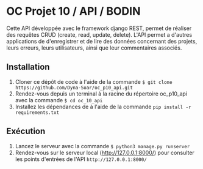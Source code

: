 # OC Projet 10 / API / BODIN

Cette API développée avec le framework django REST, permet de réaliser des requêtes CRUD (create, read, update, delete). L'API permet a d'autres applications de d'enregistrer et de lire des données concernant des projets, leurs erreurs, leurs utilisateurs, ainsi que leur commentaires associés.

## Installation

1. Cloner ce dépôt de code à l'aide de la commande `$ git clone https://github.com/Dyna-Soar/oc_p10_api.git`
2. Rendez-vous depuis un terminal à la racine du répertoire oc_p10_api avec la commande `$ cd oc_10_api`
3. Installez les dépendances de à l'aide de la commande `pip install -r requirements.txt` 


## Exécution

1. Lancez le serveur avec la commande `$ python3 manage.py runserver`
2. Rendez-vous sur le serveur local (http://127.0.0.1:8000/) pour consulter les points d'entrées de l'API `http://127.0.0.1:8000/`